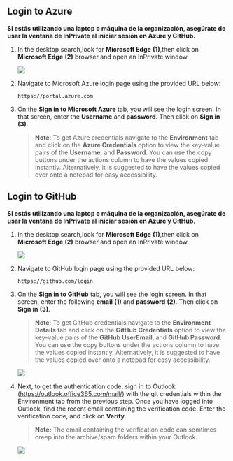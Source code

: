 ## Login to Azure 
**Si estás utilizando una laptop o máquina de la organización, asegúrate de usar la ventana de InPrivate al iniciar sesión en Azure y GitHub.**

1. In the desktop search,look for **Microsoft Edge** **(1)**,then click on **Microsoft Edge** **(2)** browser and open an InPrivate window.

   ![](../media/Edge.png)

1. Navigate to Microsoft Azure login page using the provided URL below:
   ```
   https://portal.azure.com 
   ```
   
1. On the **Sign in to Microsoft Azure** tab, you will see the login screen. In that screen, enter the **Username** and **password**. Then click on **Sign in** **(3)**. 

   >**Note**: To get Azure credentials navigate to the **Environment** tab and click on the **Azure Credentials** option to view the key-value pairs of the **Username**, and **Password**. You can use the copy buttons under the actions column to have the values copied instantly. Alternatively, it is suggested to have the values copied over onto a notepad for easy accessibility.



## Login to GitHub

**Si estás utilizando una laptop o máquina de la organización, asegúrate de usar la ventana de InPrivate al iniciar sesión en Azure y GitHub.**

1. In the desktop search,look for **Microsoft Edge** **(1)**,then click on **Microsoft Edge** **(2)** browser and open an InPrivate window.

   ![](../media/Edge.png)

1. Navigate to GitHub login page using the provided URL below:
   ```
   https://github.com/login
   ```
   
1. On the **Sign in to GitHub** tab, you will see the login screen. In that screen, enter the following **email** **(1)** and **password** **(2)**. Then click on **Sign in** **(3)**. 

   >**Note**: To get GitHub credentials navigate to the **Environment Details** tab and click on the **GitHub Credentials** option to view the key-value pairs of the **GitHub UserEmail**, and **GitHub Password**. You can use the copy buttons under the actions column to have the values copied instantly. Alternatively, it is suggested to have the values copied over onto a notepad for easy accessibility. 
   
   ![](../media/github-login.png)
          
1. Next, to get the authentication code, sign in to Outlook (https://outlook.office365.com/mail/) with the git credentials within the Environment tab from the previous step. Once you have logged into Outlook, find the recent email containing the verification code. Enter the verification code, and click on **Verify**.

   >**Note:** The email containing the verification code can somtimes creep into the archive/spam folders within your Outlook.

   ![](../media/authgit.png)

